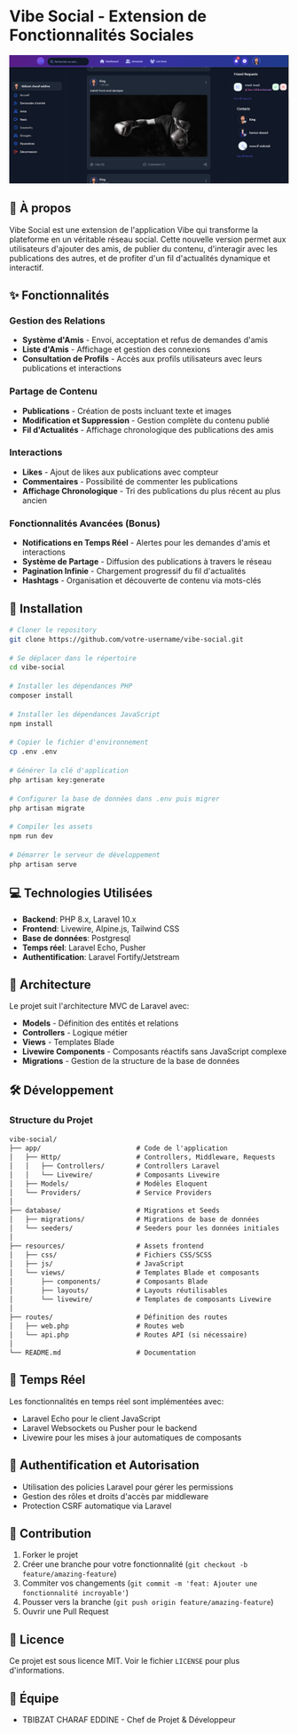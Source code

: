 # Vibe Social - Extension de Fonctionnalités Sociales
![img.png](img.png)

## 📱 À propos

Vibe Social est une extension de l'application Vibe qui transforme la plateforme en un véritable réseau social. Cette nouvelle version permet aux utilisateurs d'ajouter des amis, de publier du contenu, d'interagir avec les publications des autres, et de profiter d'un fil d'actualités dynamique et interactif.

## ✨ Fonctionnalités

### Gestion des Relations
- **Système d'Amis** - Envoi, acceptation et refus de demandes d'amis
- **Liste d'Amis** - Affichage et gestion des connexions
- **Consultation de Profils** - Accès aux profils utilisateurs avec leurs publications et interactions

### Partage de Contenu
- **Publications** - Création de posts incluant texte et images
- **Modification et Suppression** - Gestion complète du contenu publié
- **Fil d'Actualités** - Affichage chronologique des publications des amis

### Interactions
- **Likes** - Ajout de likes aux publications avec compteur
- **Commentaires** - Possibilité de commenter les publications
- **Affichage Chronologique** - Tri des publications du plus récent au plus ancien

### Fonctionnalités Avancées (Bonus)
- **Notifications en Temps Réel** - Alertes pour les demandes d'amis et interactions
- **Système de Partage** - Diffusion des publications à travers le réseau
- **Pagination Infinie** - Chargement progressif du fil d'actualités
- **Hashtags** - Organisation et découverte de contenu via mots-clés

## 🚀 Installation

```bash
# Cloner le repository
git clone https://github.com/votre-username/vibe-social.git

# Se déplacer dans le répertoire
cd vibe-social

# Installer les dépendances PHP
composer install

# Installer les dépendances JavaScript
npm install

# Copier le fichier d'environnement
cp .env .env

# Générer la clé d'application
php artisan key:generate

# Configurer la base de données dans .env puis migrer
php artisan migrate

# Compiler les assets
npm run dev

# Démarrer le serveur de développement
php artisan serve
```

## 💻 Technologies Utilisées

- **Backend**: PHP 8.x, Laravel 10.x
- **Frontend**: Livewire, Alpine.js, Tailwind CSS
- **Base de données**: Postgresql
- **Temps réel**: Laravel Echo, Pusher
- **Authentification**: Laravel Fortify/Jetstream

## 📐 Architecture

Le projet suit l'architecture MVC de Laravel avec:
- **Models** - Définition des entités et relations
- **Controllers** - Logique métier
- **Views** - Templates Blade
- **Livewire Components** - Composants réactifs sans JavaScript complexe
- **Migrations** - Gestion de la structure de la base de données

## 🛠️ Développement

### Structure du Projet

```
vibe-social/
├── app/                        # Code de l'application
│   ├── Http/                   # Controllers, Middleware, Requests
│   │   ├── Controllers/        # Controllers Laravel
│   │   └── Livewire/           # Composants Livewire
│   ├── Models/                 # Modèles Eloquent
│   └── Providers/              # Service Providers
│
├── database/                   # Migrations et Seeds
│   ├── migrations/             # Migrations de base de données
│   └── seeders/                # Seeders pour les données initiales
│
├── resources/                  # Assets frontend
│   ├── css/                    # Fichiers CSS/SCSS
│   ├── js/                     # JavaScript
│   └── views/                  # Templates Blade et composants
│       ├── components/         # Composants Blade
│       ├── layouts/            # Layouts réutilisables
│       └── livewire/           # Templates de composants Livewire
│
├── routes/                     # Définition des routes
│   ├── web.php                 # Routes web
│   └── api.php                 # Routes API (si nécessaire)
│
└── README.md                   # Documentation
```

## 🔄 Temps Réel

Les fonctionnalités en temps réel sont implémentées avec:
- Laravel Echo pour le client JavaScript
- Laravel Websockets ou Pusher pour le backend
- Livewire pour les mises à jour automatiques de composants

## 🔐 Authentification et Autorisation

- Utilisation des policies Laravel pour gérer les permissions
- Gestion des rôles et droits d'accès par middleware
- Protection CSRF automatique via Laravel

## 📝 Contribution

1. Forker le projet
2. Créer une branche pour votre fonctionnalité (`git checkout -b feature/amazing-feature`)
3. Commiter vos changements (`git commit -m 'feat: Ajouter une fonctionnalité incroyable'`)
4. Pousser vers la branche (`git push origin feature/amazing-feature`)
5. Ouvrir une Pull Request

## 📄 Licence

Ce projet est sous licence MIT. Voir le fichier `LICENSE` pour plus d'informations.

## 👥 Équipe

- TBIBZAT CHARAF EDDINE - Chef de Projet & Développeur
